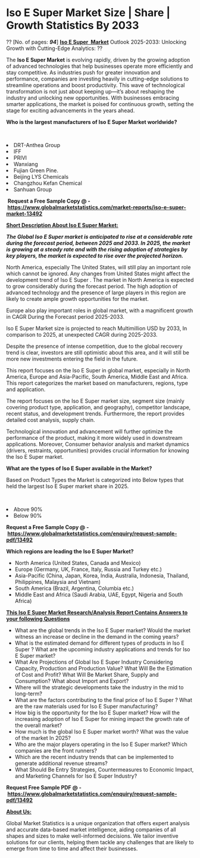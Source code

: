 <H1>Iso E Super Market Size | Share | Growth Statistics By 2033</H1><p>?? [No. of pages:&nbsp;<strong><em>94</em></strong>]&nbsp;<strong><a href="https://www.globalmarketstatistics.com/market-reports/iso-e-super-market-13492">Iso E Super &nbsp;Market</a></strong>&nbsp;Outlook 2025-2033: Unlocking Growth with Cutting-Edge Analytics: ??</p><p>The <strong>Iso E Super Market</strong> is evolving rapidly, driven by the growing adoption of advanced technologies that help businesses operate more efficiently and stay competitive. As industries push for greater innovation and performance, companies are investing heavily in cutting-edge solutions to streamline operations and boost productivity. This wave of technological transformation is not just about keeping up&mdash;it&rsquo;s about reshaping the industry and unlocking new opportunities. With businesses embracing smarter applications, the market is poised for continuous growth, setting the stage for exciting advancements in the years ahead.</p><p><strong>Who is the largest manufacturers of Iso E Super Market worldwide?</strong></p><p>&nbsp;<li>DRT-Anthea Group<li> IFF<li> PRIVI<li> Wanxiang<li> Fujian Green Pine.<li> Beijing LYS Chemicals<li> Changzhou Kefan Chemical<li> Sanhuan Group</p><p>&nbsp;<strong>Request a Free Sample Copy @ -&nbsp;<a href="https://www.globalmarketstatistics.com/market-reports/iso-e-super-market-13492">https://www.globalmarketstatistics.com/market-reports/iso-e-super-market-13492</a></strong></p><p><strong><u>Short Description About Iso E Super Market:</u></strong></p><p><strong><em>The Global Iso E Super market is anticipated to rise at a considerable rate during the forecast period, between 2025 and 2033. In 2025, the market is growing at a steady rate and with the rising adoption of strategies by key players, the market is expected to rise over the projected horizon.</em></strong></p><p>North America, especially The United States, will still play an important role which cannot be ignored. Any changes from United States might affect the development trend of Iso E Super . The market in North America is expected to grow considerably during the forecast period. The high adoption of advanced technology and the presence of large players in this region are likely to create ample growth opportunities for the market.</p><p>Europe also play important roles in global market, with a magnificent growth in CAGR During the Forecast period 2025-2033.</p><p>Iso E Super Market size is projected to reach Multimillion USD by 2033, In comparison to 2025, at unexpected CAGR during 2025-2033.</p><p>Despite the presence of intense competition, due to the global recovery trend is clear, investors are still optimistic about this area, and it will still be more new investments entering the field in the future.</p><p>This report focuses on the Iso E Super in global market, especially in North America, Europe and Asia-Pacific, South America, Middle East and Africa. This report categorizes the market based on manufacturers, regions, type and application.</p><p>The report focuses on the Iso E Super market size, segment size (mainly covering product type, application, and geography), competitor landscape, recent status, and development trends. Furthermore, the report provides detailed cost analysis, supply chain.</p><p>Technological innovation and advancement will further optimize the performance of the product, making it more widely used in downstream applications. Moreover, Consumer behavior analysis and market dynamics (drivers, restraints, opportunities) provides crucial information for knowing the Iso E Super market.</p><p><strong>What are the types of Iso E Super available in the Market?</strong></p><p>Based on Product Types the Market is categorized into Below types that held the largest Iso E Super market share in 2025.</p><p>&nbsp;<li>Above 90%<li> Below 90%&nbsp;</p><p><strong>Request a Free Sample Copy @ -&nbsp;<a href="https://www.globalmarketstatistics.com/enquiry/request-sample-pdf/13492">https://www.globalmarketstatistics.com/enquiry/request-sample-pdf/13492</a></strong></p><p><strong>Which regions are leading the Iso E Super Market?</strong></p><ul><li>North America (United States, Canada and Mexico)</li><li>Europe (Germany, UK, France, Italy, Russia and Turkey etc.)</li><li>Asia-Pacific (China, Japan, Korea, India, Australia, Indonesia, Thailand, Philippines, Malaysia and Vietnam)</li><li>South America (Brazil, Argentina, Columbia etc.)</li><li>Middle East and Africa (Saudi Arabia, UAE, Egypt, Nigeria and South Africa)</li></ul><p><strong><u>This Iso E Super Market Research/Analysis Report Contains Answers to your following Questions</u></strong></p><ul><li>What are the global trends in the Iso E Super market? Would the market witness an increase or decline in the demand in the coming years?</li><li>What is the estimated demand for different types of products in Iso E Super ? What are the upcoming industry applications and trends for Iso E Super market?</li><li>What Are Projections of Global Iso E Super Industry Considering Capacity, Production and Production Value? What Will Be the Estimation of Cost and Profit? What Will Be Market Share, Supply and Consumption? What about Import and Export?</li><li>Where will the strategic developments take the industry in the mid to long-term?</li><li>What are the factors contributing to the final price of Iso E Super ? What are the raw materials used for Iso E Super manufacturing?</li><li>How big is the opportunity for the Iso E Super market? How will the increasing adoption of Iso E Super for mining impact the growth rate of the overall market?</li><li>How much is the global Iso E Super market worth? What was the value of the market In 2025?</li><li>Who are the major players operating in the Iso E Super market? Which companies are the front runners?</li><li>Which are the recent industry trends that can be implemented to generate additional revenue streams?</li><li>What Should Be Entry Strategies, Countermeasures to Economic Impact, and Marketing Channels for Iso E Super Industry?</li></ul><p><strong>Request Free Sample PDF @ -&nbsp;<a href="https://www.globalmarketstatistics.com/enquiry/request-sample-pdf/13492">https://www.globalmarketstatistics.com/enquiry/request-sample-pdf/13492</a></strong></p><p><strong><u>About Us:</u></strong></p><p>Global Market Statistics&nbsp;is a unique organization that offers expert analysis and accurate data-based market intelligence, aiding companies of all shapes and sizes to make well-informed decisions. We tailor inventive solutions for our clients, helping them tackle any challenges that are likely to emerge from time to time and affect their businesses.</p>
